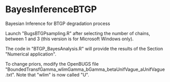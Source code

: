 # BayesInferenceBTGP
Bayesian Inference for BTGP degradation process

Launch "BugsBTGPsampling.R" after selecting the number of chains, between 1 and 3 (this version is for Microsoft Windows only).

The code in "BTGP_BayesAnalysis.R" will provide the results of the Section "Numerical application".

To change priors, modify the OpenBUGS file "BoundedTransfGamma_wlimGamma_bGamma_betaUnifVague_aUnifVague.txt".
Note that "wlim" is now called "U".
